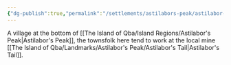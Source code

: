 ```yaml
---
{"dg-publish":true,"permalink":"/settlements/astilabors-peak/astilabor-s-claw/"}
---
```



A village at the bottom of [[The Island of Qba/Island Regions/Astilabor's Peak\|Astilabor's Peak]], the townsfolk here tend to work at the local mine [[The Island of Qba/Landmarks/Astilabor's Peak/Astilabor's Tail\|Astilabor's Tail]].